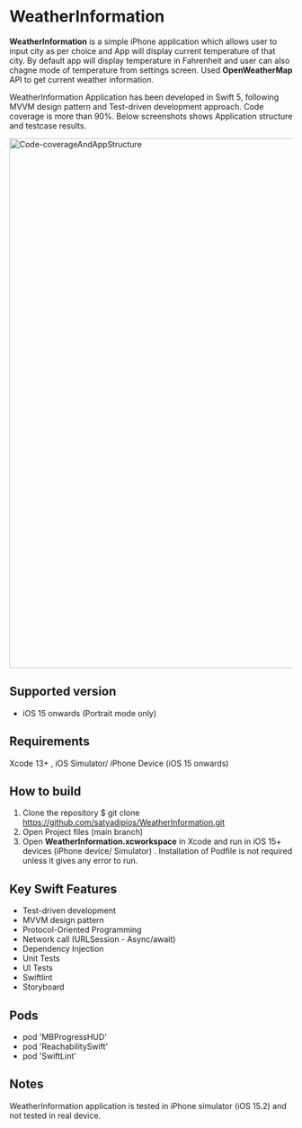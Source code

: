 # WeatherInformation

**WeatherInformation** is a simple iPhone application which allows user to input city as per choice and App will display current temperature of that city. By default app will display temperature in Fahrenheit and user can also chagne mode of temperature from settings screen. Used **OpenWeatherMap** API to get current weather information. 

WeatherInformation Application has been developed in Swift 5, following MVVM design pattern and Test-driven development approach. Code coverage is more than 90%. Below screenshots shows Application structure and testcase results. 

<img width="943" alt="Code-coverageAndAppStructure" src="https://user-images.githubusercontent.com/103358766/162612049-928dbacb-d20c-4171-a135-67cd37102bde.png">
 
## Supported version
- iOS 15 onwards  (Portrait mode only)

## Requirements
 Xcode 13+ , iOS Simulator/ iPhone Device (iOS 15 onwards) 

## How to build

1) Clone the repository
$ git clone https://github.com/satyadipios/WeatherInformation.git
2) Open Project files (main branch)
3) Open **WeatherInformation.xcworkspace** in Xcode and run in iOS 15+ devices (iPhone device/ Simulator) . Installation of Podfile is not required unless it gives any error to run. 

## Key Swift Features  
* Test-driven development 
* MVVM design pattern 
* Protocol-Oriented Programming 
* Network call (URLSession - Async/await)
* Dependency Injection
* Unit Tests
* UI Tests
* Swiftlint
* Storyboard 

## Pods 

  * pod 'MBProgressHUD'
  * pod 'ReachabilitySwift'
  * pod 'SwiftLint'
  

## Notes 
WeatherInformation application is tested in iPhone simulator (iOS 15.2) and not tested in real device. 

